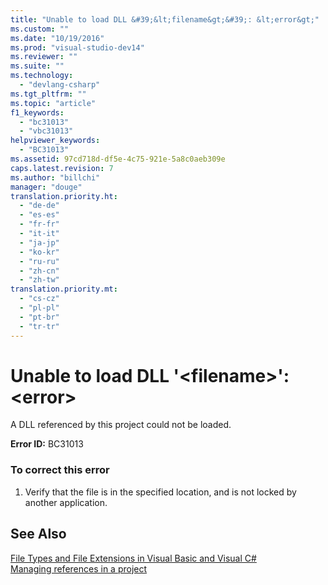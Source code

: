 ```yaml
---
title: "Unable to load DLL &#39;&lt;filename&gt;&#39;: &lt;error&gt;"
ms.custom: ""
ms.date: "10/19/2016"
ms.prod: "visual-studio-dev14"
ms.reviewer: ""
ms.suite: ""
ms.technology: 
  - "devlang-csharp"
ms.tgt_pltfrm: ""
ms.topic: "article"
f1_keywords: 
  - "bc31013"
  - "vbc31013"
helpviewer_keywords: 
  - "BC31013"
ms.assetid: 97cd718d-df5e-4c75-921e-5a8c0aeb309e
caps.latest.revision: 7
ms.author: "billchi"
manager: "douge"
translation.priority.ht: 
  - "de-de"
  - "es-es"
  - "fr-fr"
  - "it-it"
  - "ja-jp"
  - "ko-kr"
  - "ru-ru"
  - "zh-cn"
  - "zh-tw"
translation.priority.mt: 
  - "cs-cz"
  - "pl-pl"
  - "pt-br"
  - "tr-tr"
---
```

# Unable to load DLL &#39;&lt;filename&gt;&#39;: &lt;error&gt;
A DLL referenced by this project could not be loaded.  
  
 **Error ID:** BC31013  
  
### To correct this error  
  
1.  Verify that the file is in the specified location, and is not locked by another application.  
  
## See Also  
 [File Types and File Extensions in Visual Basic and Visual C#](http://msdn.microsoft.com/en-us/f793852c-da06-4d52-a826-65f635844772)   
 [Managing references in a project](../ide/managing-references-in-a-project.md)